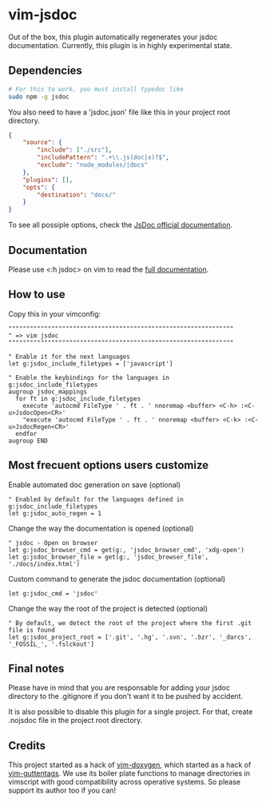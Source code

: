 # vim-jsdoc
Out of the box, this plugin automatically regenerates your jsdoc
documentation. Currently, this plugin is in highly experimental state.

## Dependencies
```sh
# For this to work, you must install typedoc like
sudo npm -g jsdoc
```

You also need to have a 'jsdoc.json' file like this in your project root
directory.
```json
{
	"source": {
		"include": ["./src"],
		"includePattern": ".+\\.js(doc|x)?$",
		"exclude": "node_modules/|docs"
	},
	"plugins": [],
	"opts": {
		"destination": "docs/"
	}
}
```
To see all possiple options, check the
[JsDoc official documentation](https://jsdoc.app/about-configuring-jsdoc.html).

## Documentation
Please use <:h jsdoc> on vim to read the [full documentation](https://github.com/Zeioth/vim-jsdoc/blob/main/doc/jsdoc.txt).

## How to use
Copy this in your vimconfig:

```
"""""""""""""""""""""""""""""""""""""""""""""""""""""""""""""""
" => vim jsdoc
"""""""""""""""""""""""""""""""""""""""""""""""""""""""""""""""

" Enable it for the next languages
let g:jsdoc_include_filetypes = ['javascript']

" Enable the keybindings for the languages in g:jsdoc_include_filetypes
augroup jsdoc_mappings
  for ft in g:jsdoc_include_filetypes
    execute 'autocmd FileType ' . ft . ' nnoremap <buffer> <C-h> :<C-u>JsdocOpen<CR>'
    "execute 'autocmd FileType ' . ft . ' nnoremap <buffer> <C-k> :<C-u>JsdocRegen<CR>'
  endfor
augroup END
```

## Most frecuent options users customize

Enable automated doc generation on save (optional)
```
" Enabled by default for the languages defined in g:jsdoc_include_filetypes
let g:jsdoc_auto_regen = 1
```

Change the way the documentation is opened (optional)
```
" jsdoc - Open on browser
let g:jsdoc_browser_cmd = get(g:, 'jsdoc_browser_cmd', 'xdg-open')
let g:jsdoc_browser_file = get(g:, 'jsdoc_browser_file', './docs/index.html')
```

Custom command to generate the jsdoc documentation (optional)

```
let g:jsdoc_cmd = 'jsdoc'
```

Change the way the root of the project is detected (optional)

```
" By default, we detect the root of the project where the first .git file is found
let g:jsdoc_project_root = ['.git', '.hg', '.svn', '.bzr', '_darcs', '_FOSSIL_', '.fslckout']
```

## Final notes

Please have in mind that you are responsable for adding your jsdoc directory to the .gitignore if you don't want it to be pushed by accident.

It is also possible to disable this plugin for a single project. For that, create .nojsdoc file in the project root directory.

## Credits
This project started as a hack of [vim-doxygen](https://github.com/Zeioth/vim-doxygen), which started as a hack of [vim-guttentags](https://github.com/ludovicchabant/vim-gutentags). We use its boiler plate functions to manage directories in vimscript with good compatibility across operative systems. So please support its author too if you can!

